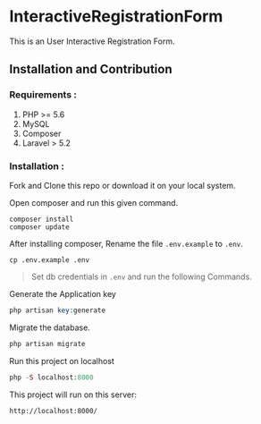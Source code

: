 # InteractiveRegistrationForm

This is an User Interactive Registration Form.

## Installation and Contribution

### Requirements :

1. PHP >= 5.6
2. MySQL
3. Composer
4. Laravel > 5.2

### Installation :

Fork and Clone this repo or download it on your local system.

Open composer and run this given command.

```shell
composer install
composer update
```

After installing composer, Rename the file `.env.example` to `.env`.

```shell
cp .env.example .env
```

> Set db credentials in `.env` and run the following Commands.

Generate the Application key

```php
php artisan key:generate
```

Migrate the database.

```php
php artisan migrate
```


Run this project on localhost

```php
php -S localhost:8000
```

This project will run on this server:

```
http://localhost:8000/
```
